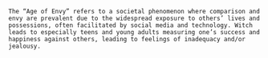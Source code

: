 	The “Age of Envy” refers to a societal phenomenon where comparison and envy are prevalent due to the widespread exposure to others’ lives and possessions, often facilitated by social media and technology. Witch leads to especially teens and young adults measuring one’s success and happiness against others, leading to feelings of inadequacy and/or jealousy.

